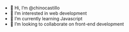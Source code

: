 - 👋 Hi, I’m @chinocastillo
- 👀 I’m interested in web development
- 🌱 I’m currently learning Javascript
- 💞️ I’m looking to collaborate on front-end development


<!---
chinocastillo/chinocastillo is a ✨ special ✨ repository because its `README.md` (this file) appears on your GitHub profile.
You can click the Preview link to take a look at your changes.
--->
